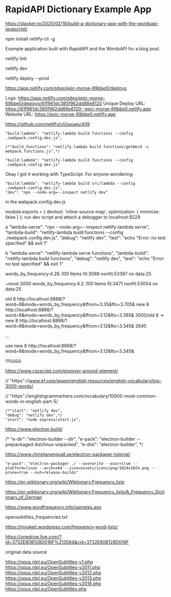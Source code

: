 # RapidAPI Dictionary Example App


https://slacker.ro/2020/02/18/build-a-dictionary-app-with-the-wordsapi-javascript/



npm install netlify-cli -g 



Example application built with RapidAPI and the WordsAPI for a blog post.

netlify link 

netlify dev

netlify deploy --prod

https://app.netlify.com/sites/epic-morse-69bbe0/deploys

Logs:              https://app.netlify.com/sites/epic-morse-69bbe0/deploys/61f961dc385f962dd88e8120
Unique Deploy URL: https://61f961dc385f962dd88e8120--epic-morse-69bbe0.netlify.app
Website URL:       https://epic-morse-69bbe0.netlify.app

https://github.com/netlify/cli/issues/409

    "build:lambda": "netlify-lambda build functions --config ./webpack.config.dev.js",

    /*"build_functions": "netlify-lambda build functions/getWord -c webpack.functions.js",*/

    "build:lambda": "netlify-lambda build functions --config ./webpack.config.dev.js"


Okay I got it working with TypeScript. For anyone wondering:

    "build:lambda": "netlify-lambda build src/lambda --config ./webpack.config.dev.js",
    "dev": "npx --node-arg=--inspect netlify dev"
in the webpack.config.dev.js

module.exports = {
    devtool: 'inline-source-map',
    optimization: { minimize: false }
};
run dev script and attach a debugger to localhost:9229

a
    "lambda-serve": "npx --node-arg=--inspect netlify-lambda serve",
    "lambda-build": "netlify-lambda build functions --config ./webpack.config.dev.js",
    "debug": "netlify dev",
    "test": "echo \"Error: no test specified\" && exit 1"


b
    "lambda-serve": "netlify-lambda serve functions",
    "lambda-build": "netlify-lambda build functions",
    "debug": "netlify dev",
    "test": "echo \"Error: no test specified\" && exit 1"


words_by_frequency:4.28..100
Items fit:3088 nonfit:53387 no data:25

~most 3000
words_by_frequency:4.2..100
Items fit:3471 nonfit:53004 no data:25



old 8
http://localhost:8888/?word=8&mode=words_by_frequency&ffrom=3.35&fto=3.705&
new 8
http://localhost:8888/?word=8&mode=words_by_frequency&ffrom=3.12&fto=3.385&
3000/old 8 -> new 8
http://localhost:8888/?word=8&mode=words_by_frequency&ffrom=3.12&fto=3.345&
2645





...

use new 8
http://localhost:8888/?word=8&mode=words_by_frequency&ffrom=3.12&fto=3.345&

!!!!űűűű



https://www.cssscript.com/popover-around-element/





// "https"://www.ef.com/wwen/english-resources/english-vocabulary/top-3000-words/

// "https"://englishgrammarhere.com/vocabulary/10000-most-common-words-in-english-part-5/


    /*"start": "netlify dev",
    "debug": "netlify dev",*/
    "start": "node express/start.js",



https://www.electron.build/


/*     "e-dir": "electron-builder --dir",
    "e-pack": "electron-builder --prepackaged dist/linux-unpacked",
    "e-dist": "electron-builder",
 */

https://www.christianengvall.se/electron-packager-tutorial/

    "e-pack": "electron-packager ./ --overwrite --asar=true --platform=linux --arch=x64 --icon=assets/icons/png/1024x1024.png --prune=true --out=release-builds"


https://en.wiktionary.org/wiki/Wiktionary:Frequency_lists


https://en.wiktionary.org/wiki/Wiktionary:Frequency_lists/A_Frequency_Dictionary_of_German


https://www.wordfrequency.info/samples.asp





opensubtitles_frequencies.txt

https://invokeit.wordpress.com/frequency-word-lists/

https://onedrive.live.com/?id=3732E80B128D016F%213584&cid=3732E80B128D016F


original data source

https://opus.nlpl.eu/OpenSubtitles-v1.php
https://opus.nlpl.eu/OpenSubtitles-v2011.php
https://opus.nlpl.eu/OpenSubtitles-v2012.php
https://opus.nlpl.eu/OpenSubtitles-v2013.php
https://opus.nlpl.eu/OpenSubtitles-v2016.php
https://opus.nlpl.eu/OpenSubtitles.php



